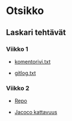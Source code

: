# Otsikko

## Laskari tehtävät
### Viikko 1
- [komentorivi.txt](https://github.com/D3lux3/ot-harjoitustyo/blob/master/laskarit/viikko1/komentorivi.txt)

- [gitlog.txt](https://github.com/D3lux3/ot-harjoitustyo/blob/master/laskarit/viikko1/gitlog.txt)

### Viikko 2
- [Repo](https://github.com/D3lux3/ot-harjoitustyo/tree/master/laskarit/viikko2/Unicafe)

- [Jacoco kattavuus](https://github.com/D3lux3/ot-harjoitustyo/blob/master/laskarit/viikko2/Unicafe/Jacocot.jpg)
